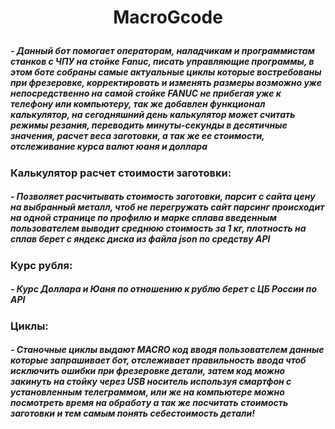 #  <p align="center">MacroGcode</p>
##### - Данный бот помогает операторам, наладчикам и программистам станков с ЧПУ на стойке Fanuc, писать управляющие программы, в этом боте собраны самые актуальные циклы которые востребованы при фрезеровке, корректировать и изменять размеры возможно уже непосредственно на самой стойке FANUC не прибегая уже к телефону или компьютеру, так же добавлен функционал калькулятор, на сегодняшний день калькулятор может считать режимы резания, переводить минуты-секунды в десятичные значения, расчет веса заготовки, а так же ее стоимости, отслеживание курса валют юаня и доллара

### Калькулятор расчет стоимости заготовки:
#####  - Позволяет расчитывать стоимость заготовки, парсит с сайта цену на выбранный металл, чтоб не перегружать сайт парсинг происходит на одной странице по профилю и марке сплава введенным пользователем выводит среднюю стоимость за 1 кг, плотность на сплав берет с яндекс диска из файла json по средству API


### Курс рубля: 
#####   - Курс Доллара и Юаня по отношению к рублю берет с ЦБ России по API
### Циклы:
##### - Станочные циклы выдают MACRO код вводя пользователем данные которые запрашивает бот, отслеживает правильность ввода чтоб исключить ошибки при фрезеровке детали, затем код можно закинуть на стойку через USB носитель используя смартфон с установленным телеграммом, или же на компьютере можно посмотреть время на обработу а так же посчитать стоимость заготовки и тем самым понять себестоимость детали! 
